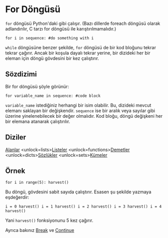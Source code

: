 # For Döngüsü
`for` döngüsü Python'daki gibi çalışır. (Bazı dillerde foreach döngüsü olarak adlandırılır, C tarzı for döngüsü ile karıştırılmamalıdır.)

`for i in sequence:
	#do something with i`

`while` döngüsüne benzer şekilde, `for` döngüsü de bir kod bloğunu tekrar tekrar çağırır. Ancak bir koşula dayalı tekrar yerine, bir dizideki her bir eleman için döngü gövdesini bir kez çalıştırır.

## Sözdizimi
Bir for döngüsü şöyle görünür:

`for variable_name in sequence:
	#code block`

`variable_name` istediğiniz herhangi bir isim olabilir. Bu, dizideki mevcut elemanı saklayan bir değişkendir. `sequence` ise bir aralık veya sayılar gibi üzerine yinelenebilecek bir değer olmalıdır. Kod bloğu, döngü değişkeni her bir elemana atanarak çalıştırılır.

## Diziler
[Alanlar](functions/range)      <unlock=lists>[Listeler](docs/scripting/lists.md)      </unlock><unlock=functions>[Demetler](docs/scripting/tuples.md)      </unlock><unlock=dicts>[Sözlükler](docs/scripting/dicts.md)      </unlock><unlock=sets>[Kümeler](docs/scripting/sets.md)</unlock>

## Örnek
`for i in range(5):
    harvest()`

Bu döngü, gövdesini sabit sayıda çalıştırır. Esasen şu şekilde yazmaya eşdeğerdir:

`i = 0
harvest()
i = 1
harvest()
i = 2
harvest()
i = 3
harvest()
i = 4
harvest()`

Yani `harvest()` fonksiyonunu 5 kez çağırır.

Ayrıca bakınız [Break](docs/scripting/break.md) ve [Continue](docs/scripting/continue.md)